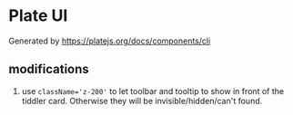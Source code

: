 # Plate UI

Generated by https://platejs.org/docs/components/cli

## modifications

1. use `className='z-200'` to let toolbar and tooltip to show in front of the tiddler card. Otherwise they will be invisible/hidden/can't found.
